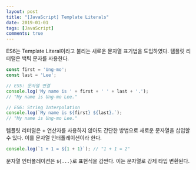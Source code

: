 ```yaml
---
layout: post
title: "[JavaScript] Template Literals"
date: 2019-01-01
tags: [JavaScript]
comments: true
---
```


ES6는 Template Literal이라고 불리는 새로운 문자열 표기법을 도입하였다. 템플릿 리터럴은 백틱 문자를 사용한다.

```JavaScript
const first = 'Ung-mo';
const last = 'Lee';

// ES5: 문자열 연결
console.log('My name is ' + first + ' ' + last + '.');
// "My name is Ung-mo Lee."

// ES6: String Interpolation
console.log(`My name is ${first} ${last}.`);
// "My name is Ung-mo Lee."
```

템플릿 리터럴은 + 연산자를 사용하지 않아도 간단한 방법으로 새로운 문자열을 삽입할 수 있다. 이를 문자열 인터폴레이션이라 한다.

```JavaScript
console.log(`1 + 1 = ${1 + 1}`); // "1 + 1 = 2"
```

문자열 인터폴레이션은 `${...}`로 표현식을 감싼다. 이는 문자열로 강제 타입 변환된다.
